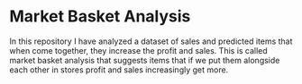 # Market Basket Analysis
In this repository I have analyzed a dataset of sales and predicted items that when come together, they increase the profit and sales.
This is called market basket analysis that suggests items that if we put them alongside each other in stores profit and sales increasingly get more.
